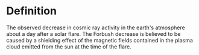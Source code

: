 # Definition

The observed decrease in cosmic ray activity in the earth's atmosphere
about a day after a solar flare. The Forbush decrease is believed to be
caused by a shielding effect of the magnetic fields contained in the
plasma cloud emitted from the sun at the time of the flare.
